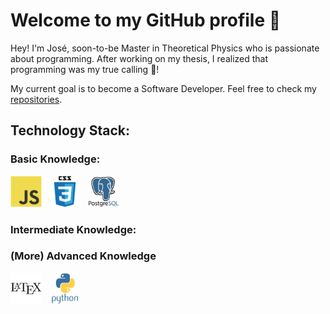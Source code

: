 # Welcome to my GitHub profile :wave:

Hey! I'm José, soon-to-be Master in Theoretical Physics who is passionate about programming. After working on my thesis, I realized that programming was my true calling :slightly_smiling_face:!

My current goal is to become a Software Developer. Feel free to check my [repositories](https://github.com/miniplanck?tab=repositories).

## Technology Stack:

<h3>Basic Knowledge:</h3>
<a href="https://www.javascript.com/"><img src="https://github.com/devicons/devicon/blob/master/icons/javascript/javascript-original.svg" alt="JavaScript Logo" width="50px" height="50px"></a>&nbsp;&nbsp;
<a href="https://developer.mozilla.org/en-US/docs/Web/CSS"><img src="https://github.com/devicons/devicon/blob/master/icons/css3/css3-original-wordmark.svg" alt="CSS Logo" width="50px" height="50px"></a>&nbsp;&nbsp;
<a href="https://www.postgresql.org/"><img src="https://github.com/devicons/devicon/blob/master/icons/postgresql/postgresql-original-wordmark.svg" alt="Postgres Logo" width="50px" height="50px"></a>&nbsp;&nbsp;

<h3>Intermediate Knowledge:</h3>

<h3>(More) Advanced Knowledge</h3>
<a href="https://www.latex-project.org/"><img src="https://github.com/devicons/devicon/blob/master/icons/latex/latex-original.svg" alt="LaTex Logo" width="50px" height="50px"></a>&nbsp;&nbsp;
<a href="https://www.python.org/"><img src="https://github.com/devicons/devicon/blob/master/icons/python/python-original-wordmark.svg" alt="Python Logo" width="50px" height="50px"></a>&nbsp;&nbsp;
